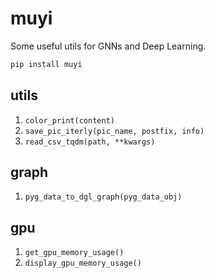 # muyi

Some useful utils for GNNs and Deep Learning.

```bash
pip install muyi
```

## utils

1. `color_print(content)`
2. `save_pic_iterly(pic_name, postfix, info)`
3. `read_csv_tqdm(path, **kwargs)`

## graph

1. `pyg_data_to_dgl_graph(pyg_data_obj)`

## gpu

1. `get_gpu_memory_usage()`
2. `display_gpu_memory_usage()`
